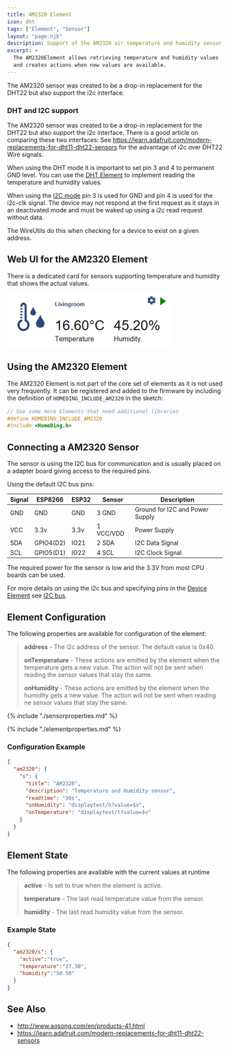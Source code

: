 ```yaml
---
title: AM2320 Element
icon: dht
tags: ["Element", "Sensor"]
layout: "page.njk"
description: Support of the AM2320 air temperature and humidity sensor chips in i2c mode.
excerpt: >
  The AM2320Element allows retrieving temperature and humidity values 
  and creates actions when new values are available.
---
```


The AM2320 sensor was created to be a drop-in replacement for the DHT22 but also support the i2c interface.

### DHT and I2C support

The AM2320 sensor was created to be a drop-in replacement for the DHT22 but also support the i2c interface. There is a good article on comparing these two interfaces:
See <https://learn.adafruit.com/modern-replacements-for-dht11-dht22-sensors>
for the advantage of i2c over DHT22 Wire signals.

When using the DHT mode it is important to set pin 3 and 4 to permanent GND level.
You can use the [DHT Element](/elements/dht.md) to implement reading the temperature and humidity values.

When using the [I2C mode](/dev/i2c.md) pin 3 is used for GND and pin 4 is used for the i2c-clk signal.
The device may not respond at the first request
as it stays in an deactivated mode and must be waked up using a i2c read request without data.

The WireUtils do this when checking for a device to exist on a given address.


## Web UI for the AM2320 Element

There is a dedicated card for sensors supporting temperature and humidity that shows the actual values.

![T/H Sensor UI](/elements/dhtui.png)


## Using the AM2320 Element

The AM2320 Element is not part of the core set of elements as it is not used very frequently. It can be registered and added to the firmware by including the definition of
`HOMEDING_INCLUDE_AM2320` in the sketch:

``` cpp
// Use some more Elements that need additional libraries
#define HOMEDING_INCLUDE_AM2320
#include <HomeDing.h>
```

## Connecting a AM2320 Sensor

The sensor is using the I2C bus for communication and is usually placed on a adapter board
giving access to the required pins.

Using the default I2C bus pins:

| Signal                               | ESP8266   | ESP32 | Sensor    | Description                     |
| ------------------------------------ | --------- | ----- | --------- | ------------------------------- |
| <span class="gpio black">GND</span>  | GND       | GND   | 3 GND     | Ground for I2C and Power Supply |
| <span class="gpio red">VCC</span>    | 3.3v      | 3.3v  | 1 VCC/VDD | Power Supply                    |
| <span class="gpio blue">SDA</span>   | GPIO4(D2) | IO21  | 2 SDA     | I2C Data Signal                 |
| <span class="gpio yellow">SCL</span> | GPIO5(D1) | IO22  | 4 SCL     | I2C Clock Signal                |

The required power for the sensor is low and the 3.3V from most CPU boards can be used.

For more details on using the i2c bus and specifying pins in the [Device Element](/elements/device.md) see [I2C bus](/dev/i2c.md).


## Element Configuration

The following properties are available for configuration of the element:

> **address** - The i2c address of the sensor. The default value is 0x40.
>
> **onTemperature** - These actions are emitted by the element when the temperature gets a new value. The action will not be sent when reading the sensor values that stay the same.
>
> **onHumidity** - These actions are emitted by the element when the humidity gets a new value. The action will not be sent when reading ne sensor values that stay the same.

{% include "./sensorproperties.md" %}

{% include "./elementproperties.md" %}


### Configuration Example

``` json
{
  "am2320": {
    "s": {
      "title": "AM2320",
      "description": "Temperature and Humidity sensor",
      "readtime": "30s",
      "onHumidity": "displaytext/h?value=$v",
      "onTemperature": "displaytext/t?value=$v"
    }
  }
}
```

## Element State

The following properties are available with the current values at runtime

> **active** - Is set to true when the element is active.
>
> **temperature** - The last read temperature value from the sensor.
>
> **humidity** - The last read humidity value from the sensor.


### Example State

``` json
{
  "am2320/s": {
    "active":"true",
    "temperature":"27.30",
    "humidity":"50.50"
  }
}
```

## See Also

* <http://www.aosong.com/en/products-41.html>
* <https://learn.adafruit.com/modern-replacements-for-dht11-dht22-sensors>


